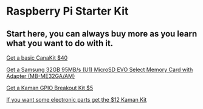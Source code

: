 # Raspberry Pi Starter Kit
## Start here, you can always buy more as you learn what you want to do with it.

[Get a basic CanaKit $40](
https://www.amazon.com/CanaKit-Raspberry-Micro-Supply-Listed/dp/B01C6FFNY4/ref=sr_1_2?s=pc&ie=UTF8&qid=1516550763&sr=1-2&keywords=raspberry+pi+3&refinements=p_89%3ACanaKit)

[Get a Samsung 32GB 95MB/s (U1) MicroSD EVO Select Memory Card with Adapter (MB-ME32GA/AM)](
https://www.amazon.com/gp/product/B06XWN9Q99/ref=oh_aui_detailpage_o00_s00?ie=UTF8&psc=1 )

[Get a Kaman GPIO Breakout Kit $5](
http://www.kumantech.com/kuman-raspberry-pi-rpi-gpio-breakout-expansion-kit-k80_p0404.html)

[If you want some electronic parts get the $12 Kaman Kit](
http://www.kumantech.com/kuman-basic-starter-kit-with-switch-color-led-lcd-modulebreadboardresistorsrotary-potentiometer-for-arduino-uno-r3-mega2560-mega328-nano-k64_p0030.html)


